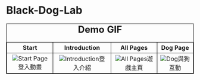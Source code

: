 # Black-Dog-Lab

<table style='text-align: center'>
    <caption>Demo GIF</caption>
    <thead>
        <tr>
            <th>Start</th>
            <th>Introduction</th>
            <th>All Pages</th>
            <th>Dog Page</th>
        </tr>
    </thead>
    <tbody>
    <tr>
        <td>
            <img src="demo/startPage.gif" alt="Start Page"/>登入動畫
        </td>
        <td>
            <img src="demo/Introduction.gif" alt="Introduction"/>登入介紹
        </td>
        <td>
            <img src="demo/allPages.gif" alt="All Pages"/>遊戲主頁
        </td>
        <td>
            <img src="demo/dogFeed.gif" alt="Dog"/>與狗互動
        </td>
    </tr>
    </tbody>
</table>
<style>
caption{
    font-size: 25px;
    font-weight: bold;
    margin: 0px 0px 20px 0px
}
table, th{
    
}
tr, td, th, table{
    border: 1px solid black;
}
</style>